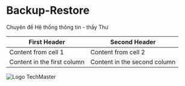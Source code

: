 # Backup-Restore
Chuyên đề Hệ thống thông tin - thầy Thư

First Header | Second Header
------------ | -------------
Content from cell 1 | Content from cell 2
Content in the first column | Content in the second column


 ![Logo TechMaster](https://techmaster.vn/resources/image/logo.png)
